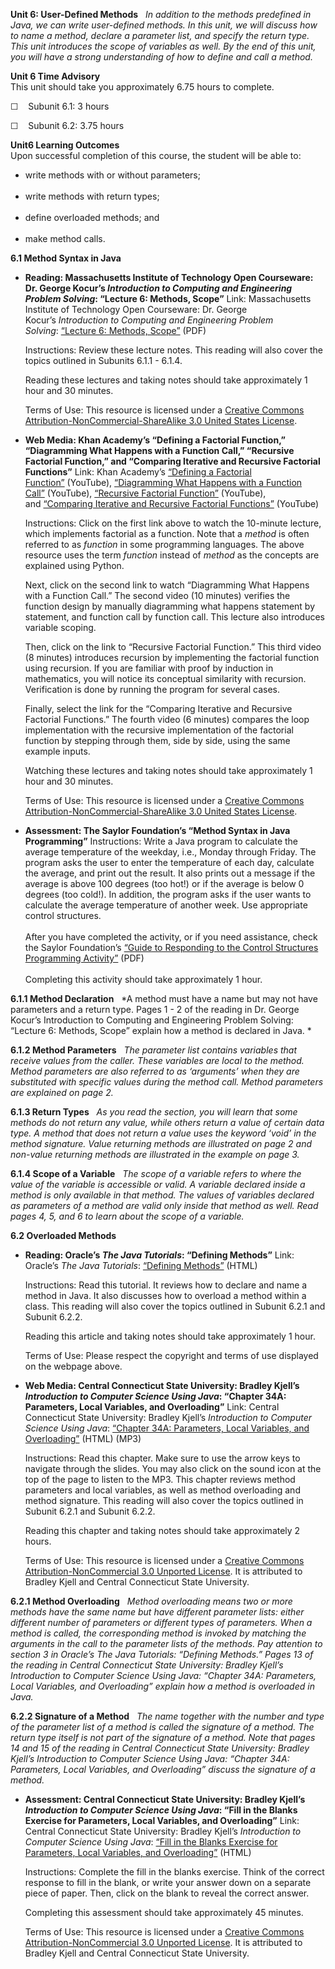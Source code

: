 **Unit 6: User-Defined Methods** <span id="6"></span> 
*In addition to the methods predefined in Java, we can write
user-defined methods. In this unit, we will discuss how to name a
method, declare a parameter list, and specify the return type. This unit
introduces the scope of variables as well. By the end of this unit, you
will have a strong understanding of how to define and call a method.*

**Unit 6 Time Advisory**  
This unit should take you approximately 6.75 hours to complete.  
  
 ☐    Subunit 6.1: 3 hours  
  
 ☐    Subunit 6.2: 3.75 hours

**Unit6 Learning Outcomes**  
Upon successful completion of this course, the student will be able to:
-   write methods with or without parameters;  
      
-   write methods with return types;  
      
-   define overloaded methods; and  
      
-   make method calls.

**6.1 Method Syntax in Java** <span id="6.1"></span> 
-   **Reading: Massachusetts Institute of Technology Open Courseware:
    Dr. George Kocur’s *Introduction to Computing and Engineering
    Problem Solving*: “Lecture 6: Methods, Scope”**
    Link: Massachusetts Institute of Technology Open Courseware: Dr.
    George Kocur’s *Introduction to Computing and Engineering Problem
    Solving*: [“Lecture 6: Methods,
    Scope”](http://www.saylor.org/site/wp-content/uploads/2011/09/CS101-6.1.pdf) (PDF)  
      
     Instructions: Review these lecture notes. This reading will also
    cover the topics outlined in Subunits 6.1.1 - 6.1.4.  
      
     Reading these lectures and taking notes should take approximately 1
    hour and 30 minutes.  
      
     Terms of Use: This resource is licensed under a [Creative Commons
    Attribution-NonCommercial-ShareAlike 3.0 United States
    License](http://creativecommons.org/licenses/by-nc-sa/3.0/us/).

-   **Web Media: Khan Academy’s “Defining a Factorial Function,”
    “Diagramming What Happens with a Function Call,” “Recursive
    Factorial Function,” and “Comparing Iterative and Recursive
    Factorial Functions”**
    Link: Khan Academy’s [“Defining a Factorial
    Function”](https://www.youtube.com/watch?v=JwO_25S_eWE) (YouTube), [“Diagramming
    What Happens with a Function
    Call”](https://www.youtube.com/watch?v=6qCQB8E5bkI) (YouTube), [“Recursive
    Factorial
    Function”](https://www.youtube.com/watch?v=o920mj0NbhE) (YouTube),
    and [“Comparing Iterative and Recursive Factorial
    Functions”](https://www.youtube.com/watch?v=kx6DfrYfWnQ) (YouTube)  
      
     Instructions: Click on the first link above to watch the 10-minute
    lecture, which implements factorial as a function. Note that a
    *method* is often referred to as *function* in some programming
    languages. The above resource uses the term *function* instead of
    *method* as the concepts are explained using Python.  
      
     Next, click on the second link to watch “Diagramming What Happens
    with a Function Call.” The second video (10 minutes) verifies the
    function design by manually diagramming what happens statement by
    statement, and function call by function call. This lecture also
    introduces variable scoping.  
      
     Then, click on the link to “Recursive Factorial Function.” This
    third video (8 minutes) introduces recursion by implementing the
    factorial function using recursion. If you are familiar with proof
    by induction in mathematics, you will notice its conceptual
    similarity with recursion. Verification is done by running the
    program for several cases.  
      
     Finally, select the link for the “Comparing Iterative and Recursive
    Factorial Functions.” The fourth video (6 minutes) compares the loop
    implementation with the recursive implementation of the factorial
    function by stepping through them, side by side, using the same
    example inputs.  
      
     Watching these lectures and taking notes should take approximately
    1 hour and 30 minutes.  
      
     Terms of Use: This resource is licensed under a [Creative Commons
    Attribution-NonCommercial-ShareAlike 3.0 United States
    License](http://creativecommons.org/licenses/by-nc-sa/3.0/us/).

-   **Assessment: The Saylor Foundation’s “Method Syntax in Java
    Programming”**
    Instructions: Write a Java program to calculate the average
    temperature of the weekday, i.e., Monday through Friday. The program
    asks the user to enter the temperature of each day, calculate the
    average, and print out the result. It also prints out a message if
    the average is above 100 degrees (too hot!) or if the average is
    below 0 degrees (too cold!). In addition, the program asks if the
    user wants to calculate the average temperature of another week. Use
    appropriate control structures.  
        
     After you have completed the activity, or if you need assistance,
    check the Saylor Foundation’s [“Guide to Responding to the Control
    Structures Programming
    Activity”](http://www.saylor.org/site/wp-content/uploads/2013/10/CS101-6.1-Guide-to-Responding.pdf)
    (PDF)  
        
     Completing this activity should take approximately 1 hour.

**6.1.1 Method Declaration** <span id="6.1.1"></span> 
*A method must have a name but may not have parameters and a return
type. Pages 1 - 2 of the reading in Dr. George Kocur’s Introduction to
Computing and Engineering Problem Solving: “Lecture 6: Methods, Scope”
explain how a method is declared in Java. *

**6.1.2 Method Parameters** <span id="6.1.2"></span> 
*The parameter list contains variables that receive values from the
caller. These variables are local to the method. Method parameters are
also referred to as ‘arguments’ when they are substituted with specific
values during the method call. Method parameters are explained on page
2.*

**6.1.3 Return Types** <span id="6.1.3"></span> 
*As you read the section, you will learn that some methods do not return
any value, while others return a value of certain data type. A method
that does not return a value uses the keyword ‘void’ in the method
signature. Value returning methods are illustrated on page 2 and
non-value returning methods are illustrated in the example on page 3.*

**6.1.4 Scope of a Variable** <span id="6.1.4"></span> 
*The scope of a variable refers to where the value of the variable is
accessible or valid. A variable declared inside a method is only
available in that method. The values of variables declared as parameters
of a method are valid only inside that method as well. Read pages 4, 5,
and 6 to learn about the scope of a variable.*

**6.2 Overloaded Methods** <span id="6.2"></span> 
-   **Reading: Oracle’s *The Java Tutorials*: “Defining Methods”**
    Link: Oracle’s *The Java Tutorials*: [“Defining
    Methods”](http://docs.oracle.com/javase/tutorial/java/javaOO/methods.html) (HTML)  
      
     Instructions: Read this tutorial. It reviews how to declare and
    name a method in Java. It also discusses how to overload a method
    within a class. This reading will also cover the topics outlined in
    Subunit 6.2.1 and Subunit 6.2.2.  
      
     Reading this article and taking notes should take approximately 1
    hour.  
      
     Terms of Use: Please respect the copyright and terms of use
    displayed on the webpage above.

-   **Web Media: Central Connecticut State University: Bradley Kjell’s
    *Introduction to Computer Science Using Java*: “Chapter 34A:
    Parameters, Local Variables, and Overloading”**
    Link: Central Connecticut State University: Bradley
    Kjell’s *Introduction to Computer Science Using Java*: [“Chapter
    34A: Parameters, Local Variables, and
    Overloading”](http://chortle.ccsu.edu/java5/Notes/chap34A/ch34A_1.html) (HTML)
    (MP3)  
      
     Instructions: Read this chapter. Make sure to use the arrow keys to
    navigate through the slides. You may also click on the sound icon at
    the top of the page to listen to the MP3. This chapter reviews
    method parameters and local variables, as well as method overloading
    and method signature. This reading will also cover the topics
    outlined in Subunit 6.2.1 and Subunit 6.2.2.  
      
     Reading this chapter and taking notes should take approximately 2
    hours.  
      
     Terms of Use: This resource is licensed under a [Creative Commons
    Attribution-NonCommercial 3.0 Unported
    License](http://creativecommons.org/licenses/by-nc/3.0/deed.en_US).
    It is attributed to Bradley Kjell and Central Connecticut State
    University.

**6.2.1 Method Overloading** <span id="6.2.1"></span> 
*Method overloading means two or more methods have the same name but
have different parameter lists: either different number of parameters or
different types of parameters. When a method is called, the
corresponding method is invoked by matching the arguments in the call to
the parameter lists of the methods. Pay attention to section 3 in
Oracle’s The Java Tutorials: “Defining Methods.” Pages 13 of the reading
in Central Connecticut State University: Bradley Kjell’s Introduction to
Computer Science Using Java: “Chapter 34A: Parameters, Local Variables,
and Overloading” explain how a method is overloaded in Java.*

**6.2.2 Signature of a Method** <span id="6.2.2"></span> 
*The name together with the number and type of the parameter list of a
method is called the signature of a method. The return type itself is
not part of the signature of a method. Note that pages 14 and 15 of the
reading in Central Connecticut State University: Bradley Kjell’s
Introduction to Computer Science Using Java: “Chapter 34A: Parameters,
Local Variables, and Overloading” discuss the signature of a method.*

-   **Assessment: Central Connecticut State University: Bradley Kjell’s
    *Introduction to Computer Science Using Java*: “Fill in the Blanks
    Exercise for Parameters, Local Variables, and Overloading”**
    Link: Central Connecticut State University: Bradley
    Kjell’s *Introduction to Computer Science Using Java*: [“Fill in the
    Blanks Exercise for Parameters, Local Variables, and
    Overloading”](http://chortle.ccsu.edu/java5/Notes/chap34A/fillBlankCh34.html) (HTML)  
      
     Instructions: Complete the fill in the blanks exercise. Think of
    the correct response to fill in the blank, or write your answer down
    on a separate piece of paper. Then, click on the blank to reveal the
    correct answer.  
      
     Completing this assessment should take approximately 45 minutes.  
      
     Terms of Use: This resource is licensed under a [Creative Commons
    Attribution-NonCommercial 3.0 Unported
    License](http://creativecommons.org/licenses/by-nc/3.0/deed.en_US).
    It is attributed to Bradley Kjell and Central Connecticut State
    University.



